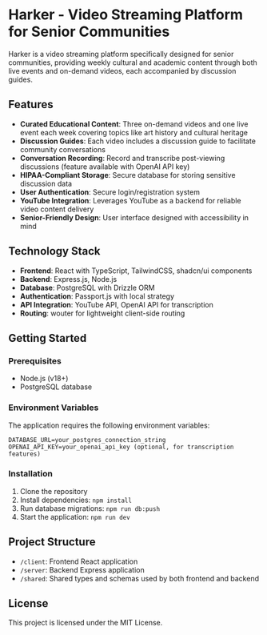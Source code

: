# Harker - Video Streaming Platform for Senior Communities

Harker is a video streaming platform specifically designed for senior communities, providing weekly cultural and academic content through both live events and on-demand videos, each accompanied by discussion guides.

## Features

- **Curated Educational Content**: Three on-demand videos and one live event each week covering topics like art history and cultural heritage
- **Discussion Guides**: Each video includes a discussion guide to facilitate community conversations
- **Conversation Recording**: Record and transcribe post-viewing discussions (feature available with OpenAI API key)
- **HIPAA-Compliant Storage**: Secure database for storing sensitive discussion data
- **User Authentication**: Secure login/registration system
- **YouTube Integration**: Leverages YouTube as a backend for reliable video content delivery
- **Senior-Friendly Design**: User interface designed with accessibility in mind

## Technology Stack

- **Frontend**: React with TypeScript, TailwindCSS, shadcn/ui components
- **Backend**: Express.js, Node.js
- **Database**: PostgreSQL with Drizzle ORM
- **Authentication**: Passport.js with local strategy
- **API Integration**: YouTube API, OpenAI API for transcription
- **Routing**: wouter for lightweight client-side routing

## Getting Started

### Prerequisites

- Node.js (v18+)
- PostgreSQL database

### Environment Variables

The application requires the following environment variables:

```
DATABASE_URL=your_postgres_connection_string
OPENAI_API_KEY=your_openai_api_key (optional, for transcription features)
```

### Installation

1. Clone the repository
2. Install dependencies: `npm install`
3. Run database migrations: `npm run db:push`
4. Start the application: `npm run dev`

## Project Structure

- `/client`: Frontend React application
- `/server`: Backend Express application
- `/shared`: Shared types and schemas used by both frontend and backend

## License

This project is licensed under the MIT License.